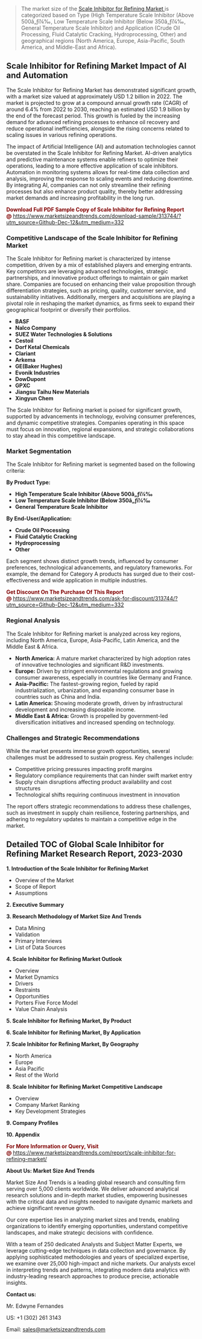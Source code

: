 <blockquote><p>The market size of the <a href="https://www.marketsizeandtrends.com/download-sample/313744/?utm_source=Github-Dec-12&amp;utm_medium=332" target="_blank">Scale Inhibitor for Refining Market </a>is categorized based on Type (High Temperature Scale Inhibitor (Above 500â„ƒï¼‰, Low Temperature Scale Inhibitor (Below 350â„ƒï¼‰, General Temperature Scale Inhibitor) and Application (Crude Oil Processing, Fluid Catalytic Cracking, Hydroprocessing, Other) and geographical regions (North America, Europe, Asia-Pacific, South America, and Middle-East and Africa).</p></blockquote><p><h2>Scale Inhibitor for Refining Market Impact of AI and Automation</h2><p>The Scale Inhibitor for Refining Market has demonstrated significant growth, with a market size valued at approximately USD 1.2 billion in 2022. The market is projected to grow at a compound annual growth rate (CAGR) of around 6.4% from 2022 to 2030, reaching an estimated USD 1.9 billion by the end of the forecast period. This growth is fueled by the increasing demand for advanced refining processes to enhance oil recovery and reduce operational inefficiencies, alongside the rising concerns related to scaling issues in various refining operations.</p><p>The impact of Artificial Intelligence (AI) and automation technologies cannot be overstated in the Scale Inhibitor for Refining Market. AI-driven analytics and predictive maintenance systems enable refiners to optimize their operations, leading to a more effective application of scale inhibitors. Automation in monitoring systems allows for real-time data collection and analysis, improving the response to scaling events and reducing downtime. By integrating AI, companies can not only streamline their refining processes but also enhance product quality, thereby better addressing market demands and increasing profitability in the long run.</p></p><p><strong><span style="color: #800000;">Download Full PDF Sample Copy of Scale Inhibitor for Refining Report @</span>&nbsp;</strong><a href="https://www.marketsizeandtrends.com/download-sample/313744/?utm_source=Github-Dec-12&amp;utm_medium=332">https://www.marketsizeandtrends.com/download-sample/313744/?utm_source=Github-Dec-12&amp;utm_medium=332</a></p><h3>Competitive Landscape of the Scale Inhibitor for Refining Market</h3><p>The Scale Inhibitor for Refining market is characterized by intense competition, driven by a mix of established players and emerging entrants. Key competitors are leveraging advanced technologies, strategic partnerships, and innovative product offerings to maintain or gain market share. Companies are focused on enhancing their value proposition through differentiation strategies, such as pricing, quality, customer service, and sustainability initiatives. Additionally, mergers and acquisitions are playing a pivotal role in reshaping the market dynamics, as firms seek to expand their geographical footprint or diversify their portfolios.</p><p><strong><p><ul><li>BASF </li><li> Nalco Company </li><li> SUEZ Water Technologies & Solutions </li><li> Cestoil </li><li> Dorf Ketal Chemicals </li><li> Clariant </li><li> Arkema </li><li> GE(Baker Hughes) </li><li> Evonik Industries </li><li> DowDupont </li><li> GPXC </li><li> Jiangsu Taihu New Materials </li><li> Xingyun Chem</p></li></ul></p></strong></p><p>The Scale Inhibitor for Refining market is poised for significant growth, supported by advancements in technology, evolving consumer preferences, and dynamic competitive strategies. Companies operating in this space must focus on innovation, regional expansions, and strategic collaborations to stay ahead in this competitive landscape.</p><h3>Market Segmentation</h3><p>The Scale Inhibitor for Refining market is segmented based on the following criteria:</p><p><strong>By Product Type:</strong></p><p><strong><p><ul><li>High Temperature Scale Inhibitor (Above 500â„ƒï¼‰ </li><li> Low Temperature Scale Inhibitor (Below 350â„ƒï¼‰ </li><li> General Temperature Scale Inhibitor</p></li></ul></p></strong></p><p><strong>By End-User/Application:</strong></p><p><strong><p><ul><li>Crude Oil Processing </li><li> Fluid Catalytic Cracking </li><li> Hydroprocessing </li><li> Other</p></li></ul></p></strong></p><p>Each segment shows distinct growth trends, influenced by consumer preferences, technological advancements, and regulatory frameworks. For example, the demand for Category A products has surged due to their cost-effectiveness and wide application in multiple industries.</p><p><strong><span style="color: #800000;">Get Discount On The Purchase Of This Report @&nbsp;</span></strong><a href="https://www.marketsizeandtrends.com/ask-for-discount/313744/?utm_source=Github-Dec-12&amp;utm_medium=332">https://www.marketsizeandtrends.com/ask-for-discount/313744/?utm_source=Github-Dec-12&amp;utm_medium=332</a></p><h3>Regional Analysis</h3><p>The Scale Inhibitor for Refining market is analyzed across key regions, including North America, Europe, Asia-Pacific, Latin America, and the Middle East &amp; Africa.</p><ul><li><strong>North America:</strong> A mature market characterized by high adoption rates of innovative technologies and significant R&amp;D investments.</li><li><strong>Europe:</strong> Driven by stringent environmental regulations and growing consumer awareness, especially in countries like Germany and France.</li><li><strong>Asia-Pacific:</strong> The fastest-growing region, fueled by rapid industrialization, urbanization, and expanding consumer base in countries such as China and India.</li><li><strong>Latin America:</strong> Showing moderate growth, driven by infrastructural development and increasing disposable income.</li><li><strong>Middle East &amp; Africa:</strong> Growth is propelled by government-led diversification initiatives and increased spending on technology.</li></ul><h3>Challenges and Strategic Recommendations</h3><p>While the market presents immense growth opportunities, several challenges must be addressed to sustain progress. Key challenges include:</p><ul><li>Competitive pricing pressures impacting profit margins</li><li>Regulatory compliance requirements that can hinder swift market entry</li><li>Supply chain disruptions affecting product availability and cost structures</li><li>Technological shifts requiring continuous investment in innovation</li></ul><p>The report offers strategic recommendations to address these challenges, such as investment in supply chain resilience, fostering partnerships, and adhering to regulatory updates to maintain a competitive edge in the market.</p><h2>Detailed TOC of Global Scale Inhibitor for Refining Market Research Report, 2023-2030</h2><p><strong>1. Introduction of the Scale Inhibitor for Refining Market</strong></p><ul><li>Overview of the Market</li><li>Scope of Report</li><li>Assumptions&nbsp;</li></ul><p><strong>2. Executive Summary</strong></p><p><strong>3. Research Methodology of <strong>Market Size And Trends</strong></strong></p><ul><li>Data Mining</li><li>Validation</li><li>Primary Interviews</li><li>List of Data Sources&nbsp;</li></ul><p><strong>4. Scale Inhibitor for Refining Market Outlook</strong></p><ul><li>Overview</li><li>Market Dynamics</li><li>Drivers</li><li>Restraints</li><li>Opportunities</li><li>Porters Five Force Model</li><li>Value Chain Analysis&nbsp;</li></ul><p><strong>5. Scale Inhibitor for Refining Market, By Product</strong></p><p><strong>6. Scale Inhibitor for Refining Market, By Application</strong></p><p><strong>7. Scale Inhibitor for Refining Market, By Geography</strong></p><ul><li>North America</li><li>Europe</li><li>Asia Pacific</li><li>Rest of the World&nbsp;</li></ul><p><strong>8. Scale Inhibitor for Refining Market Competitive Landscape</strong></p><ul><li>Overview</li><li>Company Market Ranking</li><li>Key Development Strategies&nbsp;</li></ul><p><strong>9. Company Profiles</strong></p><p><strong>10. Appendix</strong></p><p><strong><span style="color: #800000;">For More Information or Query, Visit @&nbsp;</span></strong><a href="https://www.marketsizeandtrends.com/report/scale-inhibitor-for-refining-market/">https://www.marketsizeandtrends.com/report/scale-inhibitor-for-refining-market/</a></p><p></p><p><strong>About Us:&nbsp;Market Size And Trends</strong></p><p>Market Size And Trends&nbsp;is a leading global research and consulting firm serving over 5,000 clients worldwide. We deliver advanced analytical research solutions and in-depth market studies, empowering businesses with the critical data and insights needed to navigate dynamic markets and achieve significant revenue growth.</p><p>Our core expertise lies in analyzing market sizes and trends, enabling organizations to identify emerging opportunities, understand competitive landscapes, and make strategic decisions with confidence.</p><p>With a team of 250 dedicated Analysts and Subject Matter Experts, we leverage cutting-edge techniques in data collection and governance. By applying sophisticated methodologies and years of specialized expertise, we examine over 25,000 high-impact and niche markets. Our analysts excel in interpreting trends and patterns, integrating modern data analytics with industry-leading research approaches to produce precise, actionable insights.</p><p><strong>Contact us:</strong></p><p>Mr. Edwyne Fernandes</p><p>US: +1 (302) 261 3143</p><p>Email: <a href="mailto:sales@marketsizeandtrends.com">sales@marketsizeandtrends.com</a>&nbsp;</p>
